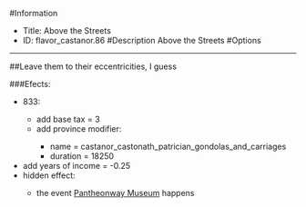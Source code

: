#Information
 - Title: Above the Streets
 - ID: flavor_castanor.86
#Description
Above the Streets
#Options

___
##Leave them to their eccentricities, I guess

###Efects:<ul><li>833:</li><ul><li>add base tax = 3</li><li>add province modifier:</li><ul><li>name = castanor_castonath_patrician_gondolas_and_carriages</li><li>duration = 18250</li></ul></ul><li>add years of income = -0.25</li><li>hidden effect:</li><ul><li>the event [Pantheonway Museum](../events/pantheonway_museum.md) happens</li></ul></ul>
